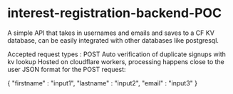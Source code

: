 # interest-registration-backend-POC
A simple API that takes in usernames and emails and saves to a CF KV database, can be easily integrated with other databases like postgresql.

Accepted request types : POST
Auto verification of duplicate signups with kv lookup
Hosted on cloudflare workers, processing happens close to the user
JSON format for the POST request: 

{
    "firstname" : "input1",
    "lastname" : "input2",
    "email" : "input3"
}